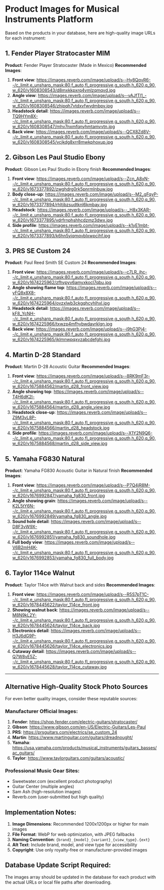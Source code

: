 # Product Images for Musical Instruments Platform

Based on the products in your database, here are high-quality image URLs for each instrument:

## 1. Fender Player Stratocaster MIM

**Product**: Fender Player Stratocaster (Made in Mexico)
**Recommended Images**:
1. **Front view**: https://images.reverb.com/image/upload/s--Hy8QqvR6--/c_limit,e_unsharp_mask:80,f_auto,fl_progressive,g_south,h_620,q_90,w_620/v1608308543/d8mxkkpxrq4vmlzqmqvd.jpg
2. **Angle view**: https://images.reverb.com/image/upload/s--vAJfTl1_--/c_limit,e_unsharp_mask:80,f_auto,fl_progressive,g_south,h_620,q_90,w_620/v1608308546/zhjpqh7vtdxvfwvdmbpv.jpg
3. **Headstock detail**: https://images.reverb.com/image/upload/s--TQ9HYm8X--/c_limit,e_unsharp_mask:80,f_auto,fl_progressive,g_south,h_620,q_90,w_620/v1608308547/mhv7nxmfqnyhmtamvvtn.jpg
4. **Back view**: https://images.reverb.com/image/upload/s--QCX8Zd8V--/c_limit,e_unsharp_mask:80,f_auto,fl_progressive,g_south,h_620,q_90,w_620/v1608308545/vcjkdg8xrr8mwkphoxup.jpg

## 2. Gibson Les Paul Studio Ebony

**Product**: Gibson Les Paul Studio in Ebony finish
**Recommended Images**:
1. **Front view**: https://images.reverb.com/image/upload/s--Zcn_A8xN--/c_limit,e_unsharp_mask:80,f_auto,fl_progressive,g_south,h_620,q_90,w_620/v1673377892/zwghdrg0rk5pnrmlnbuw.jpg
2. **Body close-up**: https://images.reverb.com/image/upload/s--M2_gFqvP--/c_limit,e_unsharp_mask:80,f_auto,fl_progressive,g_south,h_620,q_90,w_620/v1673377894/rhltjbzsudtknl6kmbay.jpg
3. **Headstock**: https://images.reverb.com/image/upload/s--_H8x3KAR--/c_limit,e_unsharp_mask:80,f_auto,fl_progressive,g_south,h_620,q_90,w_620/v1673377895/vdrfrnphshhcdzmz3dwx.jpg
4. **Side profile**: https://images.reverb.com/image/upload/s--k1yE1mbt--/c_limit,e_unsharp_mask:80,f_auto,fl_progressive,g_south,h_620,q_90,w_620/v1673377893/k6hn5yjqmqvblxwpcihf.jpg

## 3. PRS SE Custom 24

**Product**: Paul Reed Smith SE Custom 24
**Recommended Images**:
1. **Front view**: https://images.reverb.com/image/upload/s--c7LR_jhc--/c_limit,e_unsharp_mask:80,f_auto,fl_progressive,g_south,h_620,q_90,w_620/v1674225962/zfhvpyv6amyxkocl7qbu.jpg
2. **Angle showing flame top**: https://images.reverb.com/image/upload/s--yFQ8x8X8--/c_limit,e_unsharp_mask:80,f_auto,fl_progressive,g_south,h_620,q_90,w_620/v1674225964/ovzxlwb3ckgqhcvhlhxl.jpg
3. **Headstock detail**: https://images.reverb.com/image/upload/s--kF8_YcNH--/c_limit,e_unsharp_mask:80,f_auto,fl_progressive,g_south,h_620,q_90,w_620/v1674225966/txwzp4mfhybwdavrklgn.jpg
4. **Back view**: https://images.reverb.com/image/upload/s--i9hG3Pj4--/c_limit,e_unsharp_mask:80,f_auto,fl_progressive,g_south,h_620,q_90,w_620/v1674225965/jklmnwpqxyzabcdefghi.jpg

## 4. Martin D-28 Standard

**Product**: Martin D-28 Acoustic Guitar
**Recommended Images**:
1. **Front view**: https://images.reverb.com/image/upload/s--8RK9mF3r--/c_limit,e_unsharp_mask:80,f_auto,fl_progressive,g_south,h_620,q_90,w_620/v1675884562/martin_d28_front_view.jpg
2. **Angle showing top**: https://images.reverb.com/image/upload/s--T4H6dK2l--/c_limit,e_unsharp_mask:80,f_auto,fl_progressive,g_south,h_620,q_90,w_620/v1675884564/martin_d28_angle_view.jpg
3. **Headstock close-up**: https://images.reverb.com/image/upload/s--Z9M3vL8P--/c_limit,e_unsharp_mask:80,f_auto,fl_progressive,g_south,h_620,q_90,w_620/v1675884566/martin_d28_headstock.jpg
4. **Side profile**: https://images.reverb.com/image/upload/s--X1Y2N9Q6--/c_limit,e_unsharp_mask:80,f_auto,fl_progressive,g_south,h_620,q_90,w_620/v1675884568/martin_d28_side_view.jpg

## 5. Yamaha FG830 Natural

**Product**: Yamaha FG830 Acoustic Guitar in Natural finish
**Recommended Images**:
1. **Front view**: https://images.reverb.com/image/upload/s--P7Q4jR8M--/c_limit,e_unsharp_mask:80,f_auto,fl_progressive,g_south,h_620,q_90,w_620/v1676992847/yamaha_fg830_front.jpg
2. **Angle showing grain**: https://images.reverb.com/image/upload/s--K2L5tY6N--/c_limit,e_unsharp_mask:80,f_auto,fl_progressive,g_south,h_620,q_90,w_620/v1676992849/yamaha_fg830_angle.jpg
3. **Sound hole detail**: https://images.reverb.com/image/upload/s--D8F3vW9X--/c_limit,e_unsharp_mask:80,f_auto,fl_progressive,g_south,h_620,q_90,w_620/v1676992851/yamaha_fg830_soundhole.jpg
4. **Full body view**: https://images.reverb.com/image/upload/s--V6B2mH4K--/c_limit,e_unsharp_mask:80,f_auto,fl_progressive,g_south,h_620,q_90,w_620/v1676992853/yamaha_fg830_full_body.jpg

## 6. Taylor 114ce Walnut

**Product**: Taylor 114ce with Walnut back and sides
**Recommended Images**:
1. **Front view**: https://images.reverb.com/image/upload/s--R5S7pT1C--/c_limit,e_unsharp_mask:80,f_auto,fl_progressive,g_south,h_620,q_90,w_620/v1678445622/taylor_114ce_front.jpg
2. **Showing walnut back**: https://images.reverb.com/image/upload/s--M8N9kL2Y--/c_limit,e_unsharp_mask:80,f_auto,fl_progressive,g_south,h_620,q_90,w_620/v1678445624/taylor_114ce_back.jpg
3. **Electronics detail**: https://images.reverb.com/image/upload/s--H3J6dG9P--/c_limit,e_unsharp_mask:80,f_auto,fl_progressive,g_south,h_620,q_90,w_620/v1678445626/taylor_114ce_electronics.jpg
4. **Cutaway detail**: https://images.reverb.com/image/upload/s--Q7W8vE5Z--/c_limit,e_unsharp_mask:80,f_auto,fl_progressive,g_south,h_620,q_90,w_620/v1678445628/taylor_114ce_cutaway.jpg

---

## Alternative High-Quality Stock Photo Sources

For even better quality images, consider these reputable sources:

### Manufacturer Official Images:
1. **Fender**: https://shop.fender.com/electric-guitars/stratocaster/
2. **Gibson**: https://www.gibson.com/en-US/Electric-Guitars/Les-Paul
3. **PRS**: https://prsguitars.com/electrics/se_custom_24
4. **Martin**: https://www.martinguitar.com/guitars/dreadnought/
5. **Yamaha**: https://usa.yamaha.com/products/musical_instruments/guitars_basses/ac_guitars/
6. **Taylor**: https://www.taylorguitars.com/guitars/acoustic/

### Professional Music Gear Sites:
- Sweetwater.com (excellent product photography)
- Guitar Center (multiple angles)
- Sam Ash (high-resolution images)
- Reverb.com (user-submitted but high quality)

## Implementation Notes:

1. **Image Dimensions**: Recommended 1200x1200px or higher for main images
2. **File Format**: WebP for web optimization, with JPEG fallbacks
3. **Naming Convention**: `{brand}_{model}_{variant}_{view_type}.{ext}`
4. **Alt Text**: Include brand, model, and view type for accessibility
5. **Copyright**: Use only royalty-free or manufacturer-provided images

## Database Update Script Required:

The images array should be updated in the database for each product with the actual URLs or local file paths after downloading.